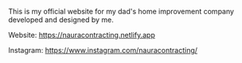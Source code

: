 This is my official website for my dad's home improvement company developed and designed by me.

Website: https://nauracontracting.netlify.app

Instagram: https://www.instagram.com/nauracontracting/

